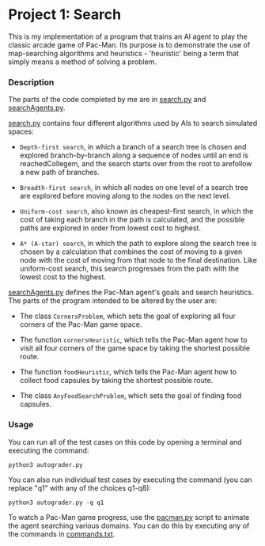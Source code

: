 # Project 1: Search

This is my implementation of a program that trains an AI agent to play the classic arcade game of Pac-Man. Its purpose is to demonstrate the use of map-searching algorithms and heuristics - 'heuristic' being a term that simply means a method of solving a problem.

### Description

The parts of the code completed by me are in [search.py](/search/search.py) and [searchAgents.py](/search/searchAgents.py).

[search.py](/search/search.py) contains four different algorithms used by AIs to search simulated spaces:

- `Depth-first search`, in which a branch of a search tree is chosen and explored branch-by-branch along a sequence of nodes until an end is reachedCollegem, and the search starts over from the root to arefollow a new path of branches.

- `Breadth-first search`, in which all nodes on one level of a search tree are explored before moving along to the nodes on the next level.

- `Uniform-cost search`, also known as cheapest-first search, in which the cost of taking each branch in the path is calculated, and the possible paths are explored in order from lowest cost to highest.

- `A* (A-star) search`, in which the path to explore along the search tree is chosen by a calculation that combines the cost of moving to a given node with the cost of moving from that node to the final destination. Like uniform-cost search, this search progresses from the path with the lowest cost to the highest.

[searchAgents.py](/search/searchAgents.py) defines the Pac-Man agent's goals and search heuristics. The parts of the program intended to be altered by the user are:

- The class `CornersProblem`, which sets the goal of exploring all four corners of the Pac-Man game space.

- The function `cornersHeuristic`, which tells the Pac-Man agent how to visit all four corners of the game space by taking the shortest possible route.

- The function `foodHeuristic`, which tells the Pac-Man agent how to collect food capsules by taking the shortest possible route.

- The class `AnyFoodSearchProblem`, which sets the goal of finding food capsules.

### Usage

You can run all of the test cases on this code by opening a terminal and executing the command:

    python3 autograder.py

You can also run individual test cases by executing the command (you can replace "q1" with any of the choices q1-q8):

    python3 autograder.py -q q1

To watch a Pac-Man game progress, use the [pacman.py](/search/pacman.py) script to animate the agent searching various domains. You can do this by executing any of the commands in [commands.txt](/search/commands.txt).
